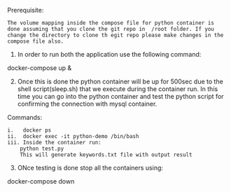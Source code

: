 Prerequisite:

	The volume mapping inside the compose file for python container is done assuming that you clone the git repo in  /root folder. If you change the directory to clone th egit repo please make changes in the compose file also.



1. In order to run both the application use the following command:

docker-compose up &


2. Once this is done the python container will be up for 500sec due to the shell script(sleep.sh) that we execute during the container run. In this time you can go into the python container and test the python script for confirming the connection with mysql container.

Commands:

	i.   docker ps 
	ii.  docker exec -it python-demo /bin/bash
	iii. Inside the container run:
		python test.py
		This will generate keywords.txt file with output result


3. ONce testing is done stop all the containers using:


docker-compose down
